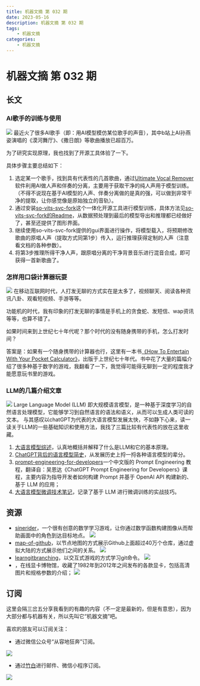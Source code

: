 ```yaml
---
title: 机器文摘 第 032 期
date: 2023-05-16
description: 机器文摘 第 032 期
tags:
    - 机器文摘
categories:
    - 机器文摘
---
```

# 机器文摘 第 032 期

## 长文
### AI歌手的训练与使用
![](2023-05-16-14-33-53.png)
最近火了很多AI歌手（即：用AI模型模仿某位歌手的声音），其中b站上AI孙燕姿演唱的《漠河舞厅》、《撒日朗》等歌曲播放已超百万。

为了研究实现原理，我也找到了开源工具体验了一下。

具体步骤主要总结如下：
  1. 选定某一个歌手，找到具有代表性的几首歌曲，通过[Ultimate Vocal Remover](https://ultimatevocalremover.com/)软件利用AI做人声和伴奏的分离，主要用于获取干净的纯人声用于模型训练。（不得不说现在基于AI模型的人声、伴奏分离做的是真的强，可以做到非常干净的提取，让你感觉像是原始独立的音轨）。
  2. 通过安装[so-vits-svc-fork](https://github.com/voicepaw/so-vits-svc-fork)这个一体化开源工具进行模型训练，具体方法见[so-vits-svc-fork的Readme](https://github.com/voicepaw/so-vits-svc-fork/blob/main/README_zh_CN.md)，从数据预处理到最后的模型导出和推理都已经做好了，甚至还提供了图形界面。
  3. 继续使用so-vits-svc-fork提供的gui界面进行操作，将模型载入，将预期修改歌曲的原唱人声（提取方式同第1步）传入，运行推理获得定制的人声（注意看文档的各种参数）。
  4. 将第3步推理所得干净人声，跟原唱分离的干净背景音乐进行混音合成，即可获得一首新歌曲了。

### 怎样用口袋计算器玩耍
![](2023-05-16-14-49-14.png)
在移动互联网时代，人打发无聊的方式实在是太多了，视频聊天、阅读各种资讯八卦、观看短视频、手游等等。

功能机的时代，我有印象的打发无聊的事情是手机上的贪食蛇、发短信、wap资讯等等，也算不错了。

如果时间来到上世纪七十年代呢？那个时代的没有随身携带的手机，怎么打发时间？

答案是：如果有一个随身携带的计算器也行，这里有一本书[《How To Entertain With Your Pocket Calculator》](https://archive.org/details/htewypc)，出版于上世纪七十年代。书中花了大量的篇幅介绍了很多种基于数字的游戏，我翻看了一下，我觉得可能得无聊到一定的程度我才能愿意玩书里的游戏。

### LLM的几篇介绍文章
![](2023-05-16-14-56-38.png)
Large Language Model (LLM) 即大规模语言模型，是一种基于深度学习的自然语言处理模型，它能够学习到自然语言的语法和语义，从而可以生成人类可读的文本。
与其感叹以chatGPT为代表的大语言模型发展太快，不如静下心来，读一读关于LLM的一些基础知识和使用方法，我找了三篇比较有代表性的放在这里收藏。
1. [大语言模型综述](https://github.com/RUCAIBox/LLMSurvey/blob/main/assets/LLM_Survey_Chinese_0418.pdf)，认真地概括并解释了什么是LLM和它的基本原理。
2. [ChatGPT背后的语言模型简史](https://www.bmpi.dev/dev/deep-learning/nlp-language-models/)，从发展历史上捋一捋各种语言模型的辈分。
3. [prompt-engineering-for-developers](https://github.com/datawhalechina/prompt-engineering-for-developers)一个中文版的 Prompt Engineering 教程，翻译自：吴恩达《ChatGPT Prompt Engineering for Developers》课程，主要内容为指导开发者如何构建 Prompt 并基于 OpenAI API 构建新的、基于 LLM 的应用；
4. [大语言模型微调技术笔记](https://github.com/ninehills/ninehills.github.io/issues/92)，记录了基于 LLM 进行微调训练的实战技巧。
  
## 资源
- [sinerider](https://sinerider.com/)，一个很有创意的数学学习游戏，让你通过数学函数构建图像从而帮助画面中的角色到达目标地点。
  ![](2023-05-16-15-04-41.png)
- [map-of-github](https://anvaka.github.io/map-of-github/#0.87/0/16.7)，以节点地图的方式展示Github上面超过40万个仓库，通过虚拟大陆的方式展示他们之间的关系。
  ![](2023-05-16-15-07-40.png)
- [learngitbranching](https://learngitbranching.js.org/?locale=zh_CN)，以交互式游戏的方式学习git命令。
  ![](2023-05-16-15-11-32.png)
- [](https://vgamuseum.ru/)，在线显卡博物馆，收藏了1982年到2012年之间发布的各款显卡，包括高清图片和规格参数的介绍；
  ![](2023-05-16-15-14-37.png)

## 订阅
这里会隔三岔五分享我看到的有趣的内容（不一定是最新的，但是有意思），因为大部分都与机器有关，所以先叫它“机器文摘”吧。

喜欢的朋友可以订阅关注：

- 通过微信公众号“从容地狂奔”订阅。

![](../weixin.jpg)

- 通过[竹白](https://zhubai.love/)进行邮件、微信小程序订阅。

![](../zhubai.jpg)